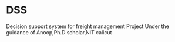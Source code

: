 # DSS
Decision support system for freight management
Project Under the guidance of Anoop,Ph.D scholar,NIT calicut
